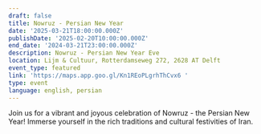 ```yaml
---
draft: false
title: Nowruz - Persian New Year
date: '2025-03-21T18:00:00.000Z'
publishDate: '2025-02-20T10:00:00.000Z'
end_date: '2024-03-21T23:00:00.000Z'
description: Nowruz - Persian New Year Eve
location: Lijm & Cultuur, Rotterdamseweg 272, 2628 AT Delft
event_type: featured
link: 'https://maps.app.goo.gl/Kn1REoPLgrhThCvx6 '
type: event
language: english, persian
---
```


Join us for a vibrant and joyous celebration of Nowruz - the Persian New Year! Immerse yourself in the rich traditions and cultural festivities of Iran.

<script type="text/javascript" src="https://form.jotform.com/jsform/250505472065351"></script>
